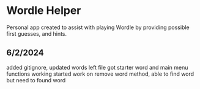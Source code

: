 # Wordle Helper #

Personal app created to assist with playing Wordle by providing possible first guesses, and hints. 

## 6/2/2024 ## 
added gitignore, updated words left file
got starter word and main menu functions working
started work on remove word method, able to find word but need to found word
